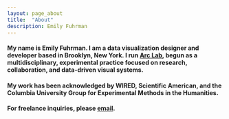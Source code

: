 ```yaml
---
layout: page_about
title:  "About"
description: Emily Fuhrman
---
```

#### My name is Emily Fuhrman. I am a data visualization designer and developer based in Brooklyn, New York. I run [Arc Lab](http://arclab.co), begun as a multidisciplinary, experimental practice focused on research, collaboration, and data-driven visual systems.

#### My work has been acknowledged by WIRED, Scientific American, and the Columbia University Group for Experimental Methods in the Humanities.

#### For freelance inquiries, please [email](mailto:emily.c.fuhrman@gmail.com). 